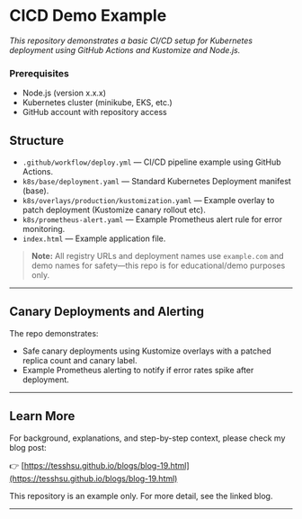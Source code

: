 # CICD Demo Example

*This repository demonstrates a basic CI/CD setup for Kubernetes deployment using GitHub Actions and Kustomize and Node.js.*

### Prerequisites
- Node.js (version x.x.x)
- Kubernetes cluster (minikube, EKS, etc.)
- GitHub account with repository access

## Structure

- `.github/workflow/deploy.yml` — CI/CD pipeline example using GitHub Actions.
- `k8s/base/deployment.yaml` — Standard Kubernetes Deployment manifest (base).
- `k8s/overlays/production/kustomization.yaml` — Example overlay to patch deployment (Kustomize canary rollout etc).
- `k8s/prometheus-alert.yaml` — Example Prometheus alert rule for error monitoring.
- `index.html` — Example application file.

> **Note:** All registry URLs and deployment names use `example.com` and demo names for safety—this repo is for educational/demo purposes only.

---

## Canary Deployments and Alerting

The repo demonstrates:
- Safe canary deployments using Kustomize overlays with a patched replica count and canary label.
- Example Prometheus alerting to notify if error rates spike after deployment.

---

## Learn More

For background, explanations, and step-by-step context, please check my blog post:

👉 [https://tesshsu.github.io/blogs/blog-19.html](https://tesshsu.github.io/blogs/blog-19.html)

This repository is an example only. For more detail, see the linked blog.

---